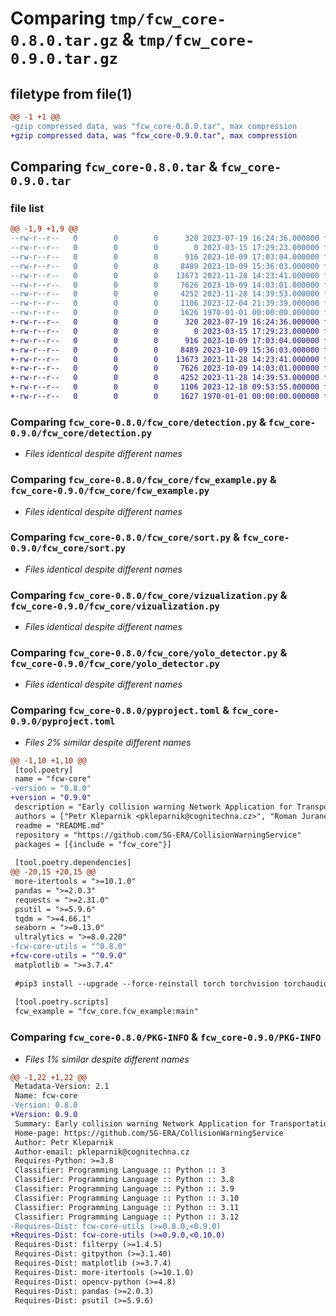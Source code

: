 # Comparing `tmp/fcw_core-0.8.0.tar.gz` & `tmp/fcw_core-0.9.0.tar.gz`

## filetype from file(1)

```diff
@@ -1 +1 @@
-gzip compressed data, was "fcw_core-0.8.0.tar", max compression
+gzip compressed data, was "fcw_core-0.9.0.tar", max compression
```

## Comparing `fcw_core-0.8.0.tar` & `fcw_core-0.9.0.tar`

### file list

```diff
@@ -1,9 +1,9 @@
--rw-r--r--   0        0        0      320 2023-07-19 16:24:36.000000 fcw_core-0.8.0/README.md
--rw-r--r--   0        0        0        0 2023-03-15 17:29:23.000000 fcw_core-0.8.0/fcw_core/__init__.py
--rw-r--r--   0        0        0      916 2023-10-09 17:03:04.000000 fcw_core-0.8.0/fcw_core/detection.py
--rw-r--r--   0        0        0     8489 2023-10-09 15:36:03.000000 fcw_core-0.8.0/fcw_core/fcw_example.py
--rw-r--r--   0        0        0    13673 2023-11-28 14:23:41.000000 fcw_core-0.8.0/fcw_core/sort.py
--rw-r--r--   0        0        0     7626 2023-10-09 14:03:01.000000 fcw_core-0.8.0/fcw_core/vizualization.py
--rw-r--r--   0        0        0     4252 2023-11-28 14:39:53.000000 fcw_core-0.8.0/fcw_core/yolo_detector.py
--rw-r--r--   0        0        0     1106 2023-12-04 21:39:39.000000 fcw_core-0.8.0/pyproject.toml
--rw-r--r--   0        0        0     1626 1970-01-01 00:00:00.000000 fcw_core-0.8.0/PKG-INFO
+-rw-r--r--   0        0        0      320 2023-07-19 16:24:36.000000 fcw_core-0.9.0/README.md
+-rw-r--r--   0        0        0        0 2023-03-15 17:29:23.000000 fcw_core-0.9.0/fcw_core/__init__.py
+-rw-r--r--   0        0        0      916 2023-10-09 17:03:04.000000 fcw_core-0.9.0/fcw_core/detection.py
+-rw-r--r--   0        0        0     8489 2023-10-09 15:36:03.000000 fcw_core-0.9.0/fcw_core/fcw_example.py
+-rw-r--r--   0        0        0    13673 2023-11-28 14:23:41.000000 fcw_core-0.9.0/fcw_core/sort.py
+-rw-r--r--   0        0        0     7626 2023-10-09 14:03:01.000000 fcw_core-0.9.0/fcw_core/vizualization.py
+-rw-r--r--   0        0        0     4252 2023-11-28 14:39:53.000000 fcw_core-0.9.0/fcw_core/yolo_detector.py
+-rw-r--r--   0        0        0     1106 2023-12-18 09:53:55.000000 fcw_core-0.9.0/pyproject.toml
+-rw-r--r--   0        0        0     1627 1970-01-01 00:00:00.000000 fcw_core-0.9.0/PKG-INFO
```

### Comparing `fcw_core-0.8.0/fcw_core/detection.py` & `fcw_core-0.9.0/fcw_core/detection.py`

 * *Files identical despite different names*

### Comparing `fcw_core-0.8.0/fcw_core/fcw_example.py` & `fcw_core-0.9.0/fcw_core/fcw_example.py`

 * *Files identical despite different names*

### Comparing `fcw_core-0.8.0/fcw_core/sort.py` & `fcw_core-0.9.0/fcw_core/sort.py`

 * *Files identical despite different names*

### Comparing `fcw_core-0.8.0/fcw_core/vizualization.py` & `fcw_core-0.9.0/fcw_core/vizualization.py`

 * *Files identical despite different names*

### Comparing `fcw_core-0.8.0/fcw_core/yolo_detector.py` & `fcw_core-0.9.0/fcw_core/yolo_detector.py`

 * *Files identical despite different names*

### Comparing `fcw_core-0.8.0/pyproject.toml` & `fcw_core-0.9.0/pyproject.toml`

 * *Files 2% similar despite different names*

```diff
@@ -1,10 +1,10 @@
 [tool.poetry]
 name = "fcw-core"
-version = "0.8.0"
+version = "0.9.0"
 description = "Early collision warning Network Application for Transportation use case - core part"
 authors = ["Petr Kleparnik <pkleparnik@cognitechna.cz>", "Roman Juranek <rjuranek@cognitechna.cz>"]
 readme = "README.md"
 repository = "https://github.com/5G-ERA/CollisionWarningService"
 packages = [{include = "fcw_core"}]
 
 [tool.poetry.dependencies]
@@ -20,15 +20,15 @@
 more-itertools = ">=10.1.0"
 pandas = ">=2.0.3"
 requests = ">=2.31.0"
 psutil = ">=5.9.6"
 tqdm = ">=4.66.1"
 seaborn = ">=0.13.0"
 ultralytics = ">=8.0.220"
-fcw-core-utils = "^0.8.0"
+fcw-core-utils = "^0.9.0"
 matplotlib = ">=3.7.4"
 
 #pip3 install --upgrade --force-reinstall torch torchvision torchaudio --extra-index-url https://download.pytorch.org/whl/cu118
 
 [tool.poetry.scripts]
 fcw_example = "fcw_core.fcw_example:main"
```

### Comparing `fcw_core-0.8.0/PKG-INFO` & `fcw_core-0.9.0/PKG-INFO`

 * *Files 1% similar despite different names*

```diff
@@ -1,22 +1,22 @@
 Metadata-Version: 2.1
 Name: fcw-core
-Version: 0.8.0
+Version: 0.9.0
 Summary: Early collision warning Network Application for Transportation use case - core part
 Home-page: https://github.com/5G-ERA/CollisionWarningService
 Author: Petr Kleparnik
 Author-email: pkleparnik@cognitechna.cz
 Requires-Python: >=3.8
 Classifier: Programming Language :: Python :: 3
 Classifier: Programming Language :: Python :: 3.8
 Classifier: Programming Language :: Python :: 3.9
 Classifier: Programming Language :: Python :: 3.10
 Classifier: Programming Language :: Python :: 3.11
 Classifier: Programming Language :: Python :: 3.12
-Requires-Dist: fcw-core-utils (>=0.8.0,<0.9.0)
+Requires-Dist: fcw-core-utils (>=0.9.0,<0.10.0)
 Requires-Dist: filterpy (>=1.4.5)
 Requires-Dist: gitpython (>=3.1.40)
 Requires-Dist: matplotlib (>=3.7.4)
 Requires-Dist: more-itertools (>=10.1.0)
 Requires-Dist: opencv-python (>=4.8)
 Requires-Dist: pandas (>=2.0.3)
 Requires-Dist: psutil (>=5.9.6)
```

